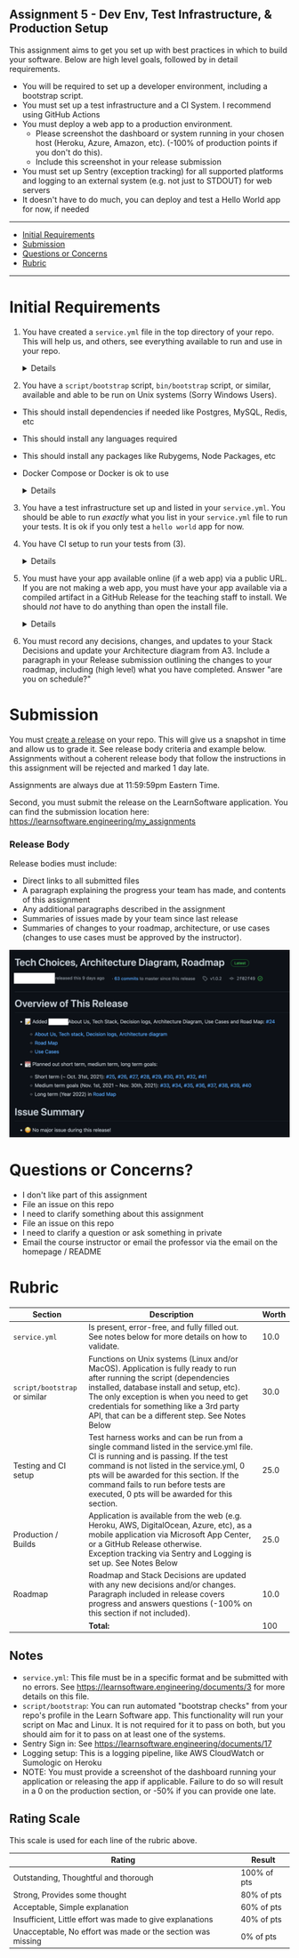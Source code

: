 Assignment 5 - Dev Env, Test Infrastructure, & Production Setup
---

This assignment aims to get you set up with best practices in which to build your software. Below are high level goals, followed by in detail requirements.

- You will be required to set up a developer environment, including a bootstrap script.
- You must set up a test infrastructure and a CI System. I recommend using GitHub Actions
- You must deploy a web app to a production environment.
  - Please screenshot the dashboard or system running in your chosen host (Heroku, Azure, Amazon, etc). (-100% of production points if you don't do this). 
  - Include this screenshot in your release submission
- You must set up Sentry (exception tracking) for all supported platforms and logging to an external system (e.g. not just to STDOUT) for web servers 
- It doesn't have to do much, you can deploy and test a Hello World app for now, if needed

---

- [Initial Requirements](#initial-requirements)
- [Submission](#submission)
- [Questions or Concerns](#questions-or-concerns)
- [Rubric](#rubric)

---

# Initial Requirements

1. You have created a `service.yml` file in the top directory of your repo. This will help us, and others, see everything available to run and use in your repo.

    <details style="margin-bottom: 1em" markdown="1"><div class="details-box" markdown="1">

    ```yaml 
    tools:
      exceptions: https://...
      logging: https://...
      ci: https://...

    services:
      production: https://...
      production_dashboard: https://
      staging: ...

    docs:
      getting_started: https://...
      
    commands:
      bootstrap: script/bootstrap
      database:
        create: bin/rails db:create
        migrate: bin/rails db:migrate
      server: bin/rails server
    ```

    This should serve as an example. These kinds of files can help you debug, record links to docs, services, tools, and more.

    While this is less useful with one app, in an organization with many apps this can be crucial to remembering and finding information.

    <h4>Examples:</h4>

    - [F2019 Team Klutch - Javascript](https://github.com/dcsil/klutch/blob/master/app/service.yml)
    - [Team App - Rails/Ruby](https://github.com/dcsil/learn_software_app/blob/master/service.yml)

    </div></details>

2. You have a `script/bootstrap` script, `bin/bootstrap` script, or similar, available and able to be run on Unix systems (Sorry Windows Users).
  - This should install dependencies if needed like Postgres, MySQL, Redis, etc
  - This should install any languages required
  - This should install any packages like Rubygems, Node Packages, etc
  - Docker Compose or Docker is ok to use

    <details style="margin-bottom: 1em" markdown="1"><div class="details-box" markdown="1">

      Write a script named `script/bootstrap`, it should setup much of your system for you.

      It is fine if the script targets one operating system (mac, linux, or windows).
      
      Make note of this script in the README of your app. If you have a getting started guide, this can be in there but you should make sure that that guide is mentioned in the README.
      
      Docker and Docker Compose is a good option here

      <h4>Examples:</h4>

      - [Javascript and Node](https://github.com/integrations/jira/blob/master/script/bootstrap)
        - this uses `brew bundle`, which comes from https://brew.sh/
        - `brew bundle` installed everything from the [`Brewfile`](https://github.com/integrations/jira/blob/master/Brewfile)
      - [Ruby and Rails, Team App](https://github.com/dcsil/learn_software_app/blob/master/bin/bootstrap)
        - this uses some custom install scripts to try and minimally impact the system
        - it installs all languages, dependencies, and databases that it needs
        - then it creates and migrates the database so it's ready to use

    </div></details>

3. You have a test infrastructure set up and listed in your `service.yml`. You should be able to run _exactly_ what you list in your `service.yml` file to run your tests. It is ok if you only test a `hello world` app for now.
4. You have CI setup to run your tests from (3).


    <details style="margin-bottom: 1em" markdown="1"><div class="details-box" markdown="1">

      I recommend [GitHub Actions CI](https://help.github.com/en/actions/automating-your-workflow-with-github-actions).

      <h4>Examples:</h4>

      - [Javascript example for GitHub Actions CI](https://github.com/integrations/jira/pull/295)
      - [Node example for GitHub Actions CI](https://github.com/dcsil/klutch/blob/master/.github/workflows/nodejs.yml)
      - [Ionic example for GitHub Actions CI](https://github.com/dcsil/klutch/blob/master/.github/workflows/ionic.yml)
      - [Ruby example for GitHub Actions CI](https://github.com/dcsil/learn_software_app/blob/master/.github/workflows/ruby.yml)

    </div></details>

5. You must have your app available online (if a web app) via a public URL. If you are not making a web app, you must have your app available via a compiled artifact in a GitHub Release for the teaching staff to install. We should *not* have to do anything than open the install file.

    <details style="margin-bottom: 1em" markdown="1"><div class="details-box" markdown="1">

      You can deploy to Heroku really easily with Ruby, Javascript, Python, Go, PHP, and other languages.
        - You only need the hobby dyno
        - I would recommend Postgres as there is a free hobby database you can use
        - This is not good to host your machine learning experiments
        - It is included in your [GitHub Student Pack](https://education.github.com/pack)

      - [DigitalOcean](https://digitalocean.com), [Amazon AWS](https://aws.amazon.com/), and [Microsoft Azure](https://azure.microsoft.com/en-us/) are other options and also included

    </div></details>

6. You must record any decisions, changes, and updates to your Stack Decisions and update your Architecture diagram from A3. Include a paragraph in your Release submission outlining the changes to your roadmap, including (high level) what you have completed. Answer "are you on schedule?"

# Submission

You must [create a release](https://help.github.com/en/articles/creating-releases) on your repo.
This will give us a snapshot in time and allow us to grade it. See release body criteria and example below. Assignments without a coherent release body that follow the instructions in this assignment will be rejected and marked 1 day late.

Assignments are always due at 11:59:59pm Eastern Time.

Second, you must submit the release on the LearnSoftware application. You can find the submission location here: <https://learnsoftware.engineering/my_assignments>

### Release Body

Release bodies must include:
- Direct links to all submitted files
- A paragraph explaining the progress your team has made, and contents of this assignment
- Any additional paragraphs described in the assignment
- Summaries of issues made by your team since last release
- Summaries of changes to your roadmap, architecture, or use cases (changes to use cases must be approved by the instructor).

![Example release body demonstrating the written instructions](./img/release.png)
 
# Questions or Concerns?

- I don't like part of this assignment
 - File an issue on this repo
- I need to clarify something about this assignment
 - File an issue on this repo
- I need to clarify a question or ask something in private
 - Email the course instructor or email the professor via the email on the homepage / README

# Rubric
 
<!-- RUBRIC START --> 

| Section | Description | Worth |
| --- | --- | --- |
| `service.yml` | Is present, error-free, and fully filled out. See notes below for more details on how to validate. | 10.0 |
| `script/bootstrap` or similar | Functions on Unix systems (Linux and/or MacOS). Application is fully ready to run after running the script (dependencies installed, database install and setup, etc). The only exception is when you need to get credentials for something like a 3rd party API, that can be a different step.  See Notes Below | 30.0 |
| Testing and CI setup | Test harness works and can be run from a single command listed in the service.yml file. CI is running and is passing. If the test command is not listed in the service.yml, 0 pts will be awarded for this section. If the command fails to run before tests are executed, 0 pts will be awarded for this section. | 25.0 |
| Production / Builds | Application is available from the web (e.g. Heroku, AWS, DigitalOcean, Azure, etc), as a mobile application via Microsoft App Center, or a GitHub Release otherwise.<br>Exception tracking via Sentry and Logging is set up. See Notes Below | 25.0 |
| Roadmap | Roadmap and Stack Decisions are updated with any new decisions and/or changes. Paragraph included in release covers progress and answers questions (-100% on this section if not included). | 10.0 |
| | **Total:** | 100 |

 <!-- RUBRIC END -->

## Notes

- `service.yml`: This file must be in a specific format and be submitted with no errors. See https://learnsoftware.engineering/documents/3 for more details on this file.
- `script/bootstrap`: You can run automated "bootstrap checks" from your repo's profile in the Learn Software app. This functionality will run your script on Mac and Linux. It is not required for it to pass on both, but you should aim for it to pass on at least one of the systems.
- Sentry Sign in: See https://learnsoftware.engineering/documents/17
- Logging setup: This is a logging pipeline, like AWS CloudWatch or Sumologic on Heroku
- NOTE: You must provide a screenshot of the dashboard running your application or releasing the app if applicable. Failure to do so will result in a 0 on the production section, or -50% if you can provide one late.


## Rating Scale

This scale is used for each line of the rubric above.


| Rating | Result |
| --- | --- |
| Outstanding, Thoughtful and thorough | 100% of pts | 
| Strong, Provides some thought | 80% of pts |
| Acceptable, Simple explanation | 60% of pts |
| Insufficient, Little effort was made to give explanations | 40% of pts |
| Unacceptable, No effort was made or the section was missing | 0% of pts |
